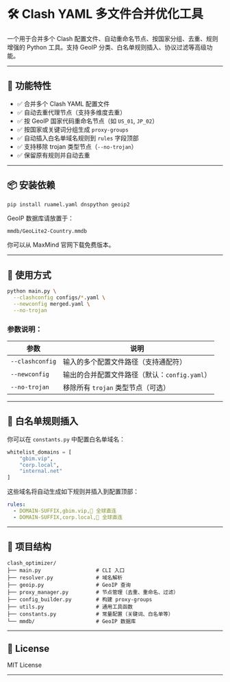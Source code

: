 # 🛠️ Clash YAML 多文件合并优化工具

一个用于合并多个 Clash 配置文件、自动重命名节点、按国家分组、去重、规则增强的 Python 工具。支持 GeoIP 分类、白名单规则插入、协议过滤等高级功能。

---

## 🚀 功能特性

- ✅ 合并多个 Clash YAML 配置文件
- ✅ 自动去重代理节点（支持多维度去重）
- ✅ 按 GeoIP 国家代码重命名节点（如 `US_01`, `JP_02`）
- ✅ 按国家或关键词分组生成 `proxy-groups`
- ✅ 自动插入白名单域名规则到 `rules` 字段顶部
- ✅ 支持移除 trojan 类型节点（`--no-trojan`）
- ✅ 保留原有规则并自动去重

---

## 📦 安装依赖

```bash
pip install ruamel.yaml dnspython geoip2
```

GeoIP 数据库请放置于：

```
mmdb/GeoLite2-Country.mmdb
```

你可以从 MaxMind 官网下载免费版本。

---

## 📂 使用方式

```bash
python main.py \
  --clashconfig configs/*.yaml \
  --newconfig merged.yaml \
  --no-trojan
```

### 参数说明：

| 参数             | 说明                                       |
|------------------|--------------------------------------------|
| `--clashconfig`  | 输入的多个配置文件路径（支持通配符）       |
| `--newconfig`    | 输出的合并配置文件路径（默认：`config.yaml`） |
| `--no-trojan`    | 移除所有 `trojan` 类型节点（可选）         |

---

## 🧩 白名单规则插入

你可以在 `constants.py` 中配置白名单域名：

```python
whitelist_domains = [
    "gbim.vip",
    "corp.local",
    "internal.net"
]
```

这些域名将自动生成如下规则并插入到配置顶部：

```yaml
rules:
  - DOMAIN-SUFFIX,gbim.vip,🎯 全球直连
  - DOMAIN-SUFFIX,corp.local,🎯 全球直连
```

---

## 🧠 项目结构

```
clash_optimizer/
├── main.py                  # CLI 入口
├── resolver.py              # 域名解析
├── geoip.py                 # GeoIP 查询
├── proxy_manager.py         # 节点管理（去重、重命名、过滤）
├── config_builder.py        # 构建 proxy-groups
├── utils.py                 # 通用工具函数
├── constants.py             # 常量配置（关键词、白名单等）
└── mmdb/                    # GeoIP 数据库
```

---

## 📜 License

MIT License

---

